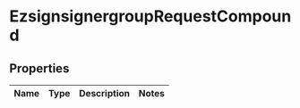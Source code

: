 
# EzsignsignergroupRequestCompound

## Properties
| Name | Type | Description | Notes |
| ------------ | ------------- | ------------- | ------------- |



